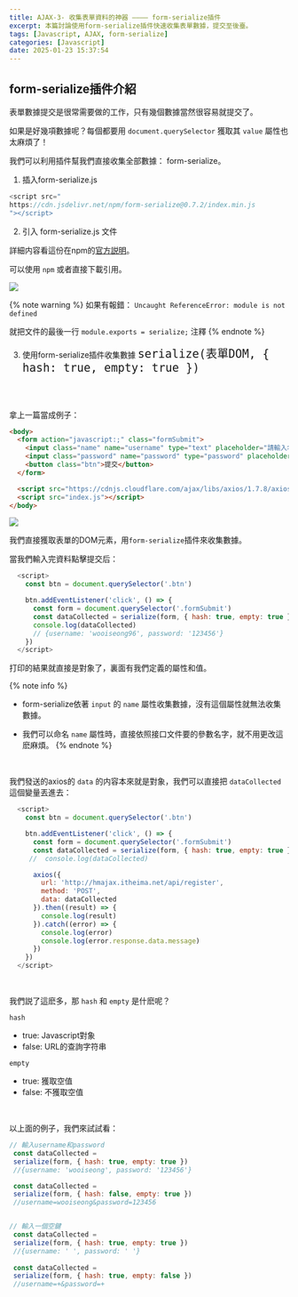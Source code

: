 ```yaml
---
title: AJAX-3- 收集表單資料的神器 ———— form-serialize插件
excerpt: 本篇討論使用form-serialize插件快速收集表單數據，提交至後臺。
tags: [Javascript, AJAX, form-serialize] 
categories: [Javascript]
date: 2025-01-23 15:37:54
---
```


## form-serialize插件介紹
表單數據提交是很常需要做的工作，只有幾個數據當然很容易就提交了。

如果是好幾項數據呢？每個都要用 `document.querySelector` 獲取其 `value` 屬性也太麻煩了！

我們可以利用插件幫我們直接收集全部數據： form-serialize。

1. 插入form-serialize.js
```javascript
<script src="
https://cdn.jsdelivr.net/npm/form-serialize@0.7.2/index.min.js
"></script>
```

2. 引入 form-serialize.js 文件

詳細内容看這份在npm的[官方説明](https://github.com/defunctzombie/form-serialize)。

可以使用 `npm` 或者直接下載引用。

![](/img/AJAX/AJAX-3-1.png)

{% note warning %}
如果有報錯：
`Uncaught ReferenceError: module is not defined`

就把文件的最後一行 `module.exports = serialize;` 注釋
{% endnote %}
<br>

3. 使用form-serialize插件收集數據
<font size="5">`serialize(表單DOM, { hash: true, empty: true })`</font>
<br>
<br>

拿上一篇當成例子：
```html
<body>  
  <form action="javascript:;" class="formSubmit">
    <input class="name" name="username" type="text" placeholder="請輸入名字">
    <input class="password" name="password" type="password" placeholder="請輸入密碼">
    <button class="btn">提交</button>
  </form>

  <script src="https://cdnjs.cloudflare.com/ajax/libs/axios/1.7.8/axios.min.js"></script>
  <script src="index.js"></script>
</body>
```

![](/img/AJAX/AJAX-4-3.png)
<br>

我們直接獲取表單的DOM元素，用`form-serialize`插件來收集數據。

當我們輸入完資料點擊提交后：

```javascript
  <script>
    const btn = document.querySelector('.btn')

    btn.addEventListener('click', () => {
      const form = document.querySelector('.formSubmit')
      const dataCollected = serialize(form, { hash: true, empty: true })
      console.log(dataCollected)   
      // {username: 'wooiseong96', password: '123456'}
    })
  </script>
```

打印的結果就直接是對象了，裏面有我們定義的屬性和值。
<br>

{% note info %}
- form-serialize依著 `input` 的 `name` 屬性收集數據，沒有這個屬性就無法收集數據。

- 我們可以命名 `name` 屬性時，直接依照接口文件要的參數名字，就不用更改這麽麻煩。 
{% endnote %}
<br>

我們發送的axios的 `data` 的内容本來就是對象，我們可以直接把 `dataCollected` 這個變量丟進去：
```javascript
  <script>
    const btn = document.querySelector('.btn')

    btn.addEventListener('click', () => {
      const form = document.querySelector('.formSubmit')
      const dataCollected = serialize(form, { hash: true, empty: true })
     //  console.log(dataCollected)  

      axios({
        url: 'http://hmajax.itheima.net/api/register',
        method: 'POST',
        data: dataCollected
      }).then((result) => {
        console.log(result)
      }).catch((error) => {
        console.log(error)
        console.log(error.response.data.message)
      }) 
    })
  </script>
```
<br>

我們説了這麽多，那 `hash` 和 `empty` 是什麽呢？

 `hash` 
- true: Javascript對象
- false: URL的查詢字符串

`empty` 
- true: 獲取空值
- false: 不獲取空值
<br>

以上面的例子，我們來試試看：
```javascript
// 輸入username和password
 const dataCollected = 
 serialize(form, { hash: true, empty: true }) 
 //{username: 'wooiseong', password: '123456'}

 const dataCollected = 
 serialize(form, { hash: false, empty: true }) 
 //username=wooiseong&password=123456


// 輸入一個空鍵
 const dataCollected = 
 serialize(form, { hash: true, empty: true }) 
 //{username: ' ', password: ' '}
 
 const dataCollected = 
 serialize(form, { hash: true, empty: false }) 
 //username=+&password=+
```

